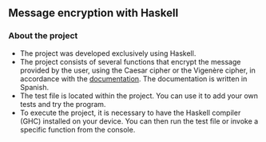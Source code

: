 ## Message encryption with Haskell

### About the project
- The project was developed exclusively using Haskell.
- The project consists of several functions that encrypt the message provided by the user, using the Caesar cipher or the Vigenère cipher, in accordance with the [documentation](Documentation.pdf). The documentation is written in Spanish.
- The test file is located within the project. You can use it to add your own tests and try the program.
- To execute the project, it is necessary to have the Haskell compiler (GHC) installed on your device. You can then run the test file or invoke a specific function from the console.
